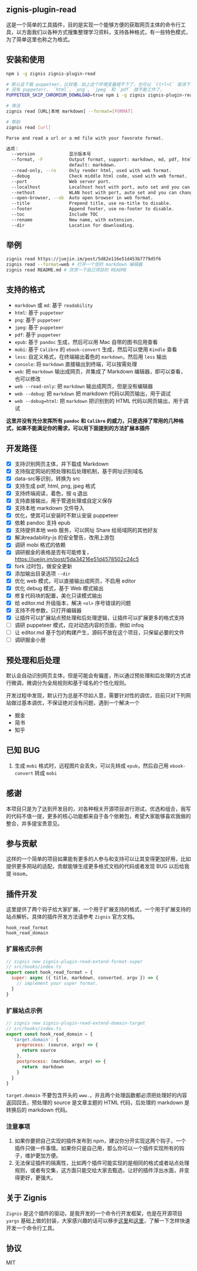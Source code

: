 zignis-plugin-read
------------------

这是一个简单的工具插件，目的是实现一个能够方便的获取网页主体的命令行工具，以方面我们以各种方式搜集整理学习资料，支持各种格式，有一些特色模式，为了简单这里也称之为格式。

## 安装和使用

```bash
npm i -g zignis zignis-plugin-read

# 默认会下载 puppeteer，比较慢，加上这个环境变量就不下了，也可以 `Ctrl+C` 取消下载
# 没有 puppeterr， `html`, `png`, `jpeg` 和 `pdf` 就不能工作了。
PUPPETEER_SKIP_CHROMIUM_DOWNLOAD=true npm i -g zignis zignis-plugin-read

# 用法
zignis read [URL|本地 markdown] --format=[FORMAT]

# 帮助
zignis read [url]

Parse and read a url or a md file with your favorate format.

选项：
  --version             显示版本号                                                                                [布尔]
  --format, -F          Output format, support: markdown, md, pdf, html, png, jpeg, less, console, web, epub, mobi,
                        default: markdown.                                                          [默认值: "markdown"]
  --read-only, --ro     Only render html, used with web format.
  --debug               Check middle html code, used with web format.
  --port                Web server port.
  --localhost           Localhost host with port, auto set and you can change.
  --nethost             WLAN host with port, auto set and you can change.
  --open-browser, --ob  Auto open browser in web format.                                                  [默认值: true]
  --title               Prepend title, use no-title to disable.                                           [默认值: true]
  --footer              Append footer, use no-footer to disable.                                          [默认值: true]
  --toc                 Include TOC                                                                       [默认值: true]
  --rename              New name, with extension.
  --dir                 Location for downloading.
```

## 举例

```bash
zignis read https://juejin.im/post/5d82e116e51d453b7779d5f6
zignis read --format=web # 打开一个空的 markdown 编辑器
zignis read README.md # 欣赏一下自己项目的 README

```

## 支持的格式

* `markdown` 或 `md`: 基于 `readability`
* `html`: 基于 `puppeteer`
* `png`: 基于 `puppeteer`
* `jpeg`: 基于 `puppeteer`
* `pdf`: 基于 `puppeteer`
* `epub`: 基于 `pandoc` 生成，然后可以用 Mac 自带的图书应用查看
* `mobi`: 基于 `Calibre` 的 `ebook-convert` 生成，然后可以使用 `Kindle` 查看
* `less`: 自定义格式，在终端输出着色的 `markdown`，然后用 `less` 输出
* `console`: 将 `markdown` 直接输出到终端，可以按需处理
* `web`: 把 `markdown` 输出成网页，并集成了 Markdown 编辑器，即可以查看，也可以修改
* `web --read-only`: 把 `markdown` 输出成网页，但是没有编辑器
* `web --debug`: 把 `markdown` 把 markdown 代码以网页输出，用于调试
* `web --debug=html`: 把 `markdown` 把识别到的 HTML 代码以网页输出，用于调试

**这里并没有充分发挥所有 `pandoc` 和 `Calibre` 的威力，只是选择了常用的几种格式，如果不能满足你的需求，可以用下面提到的方法扩展本插件**

## 开发路径

- [x] 支持识别网页主体，并下载成 Markdown
- [x] 支持指定网站的预处理和后处理机制，基于网址识别域名
- [x] data-src等识别，转换为 src
- [x] 支持生成 pdf, html, png, jpeg 格式
- [x] 支持终端阅读，着色，按 q 退出
- [x] 支持直接输出，用于管道处理或自定义保存
- [x] 支持本地 markdown 文件导入
- [x] 优化，使其可以安装时不默认安装 puppeteer
- [x] 依赖 pandoc 支持 epub
- [x] 支持提供本地 web 服务，可以网址 Share 给局域网的其他好友
- [x] 解决readability-js 的安全警告，改用上游包
- [x] 调研 mobi 格式的依赖
- [x] 调研掘金的表格是否有可能修复，https://juejin.im/post/5da34216e51d4578502c24c5
- [x] fork 过时包，做安全更新
- [x] 添加输出目录选项 `--dir`
- [x] 优化 web 模式，可以直接输出成网页，不启用 editor
- [x] 优化 debug 模式，基于 Web 模式输出
- [x] 修复代码块的配置，美化只读模式输出
- [x] 给 editor.md 升级版本，解决 `<ol>` 序号错误的问题
- [x] 支持不传参数，只打开编辑器
- [x] 让插件可以扩展站点预处理和后处理逻辑，让插件可以扩展更多的格式支持
- [ ] 调研 puppeteer 模式，应对动态内容的页面，例如 infoq
- [ ] 让 editor.md 基于包的构建产生，源码不放在这个项目，只保留必要的文件
- [ ] 调研掘金小册

## 预处理和后处理

默认会自动识别网页主体，但是可能会有偏差，所以通过预处理和后处理的方式进行微调，微调分为全局规则和基于域名的个性化规则。

开发过程中发现，默认行为总是不尽如人意，需要针对性的调优，目前只对下列网站做过基本调优，不保证绝对没有问题，遇到一个解决一个

- 掘金
- 简书
- 知乎

## 已知 BUG

1. 生成 `mobi` 格式时，远程图片会丢失，可以先转成 `epub`，然后自己用 `ebook-convert` 转成 `mobi`

## 感谢

本项目只是为了达到开发目的，对各种相关开源项目进行测试，优选和组合，我写的代码不值一提，更多的核心功能都来自于各个依赖包，希望大家能够喜欢我做的整合，并多提宝贵意见。

## 参与贡献

这样的一个简单的项目如果能有更多的人参与和支持可以让其变得更加好用，比如提供更多网站的适配，贡献能够生成更多格式文档的代码或者发现 BUG 以后给我提 issue。

## 插件开发

这里提供了两个钩子给大家扩展，一个用于扩展支持的格式，一个用于扩展支持的站点解析。具体的插件开发方法请参考 `Zignis` 官方文档。

```
hook_read_format
hook_read_domain
```

### 扩展格式示例

```js
// zignis new zignis-plugin-read-extend-format-super
// src/hooks/index.ts
export const hook_read_format = {
  super: async ({ title, markdown, converted, argv }) => {
    // implement your super format.
  }
}
```

### 扩展站点示例

```js
// zignis new zignis-plugin-read-extend-domain-target
// src/hooks/index.ts
export const hook_read_domain = {
  'target.domain': {
    preprocess: (source, argv) => {
      return source
    },
    postprocess: (markdown, argv) => {
      return  markdown
    }
  } 
}
```

`target.domain` 不要包含开头的 `www.`，并且两个处理函数都必须把处理好的内容返回回去，预处理的 source 是文章主题的 HTML 代码，后处理的 markdown 是转换后的 markdown 代码。

### 注意事项

1. 如果你要把自己实现的插件发布到 npm，建议你分开实现这两个钩子，一个插件只做一件事情。如果你只是自己用，那么你可以一个插件实现所有的钩子，维护更加方便。
2. 无法保证插件的隔离性，比如两个插件可能实现的是相同的格式或者站点处理规则，或者有交集，这方面只能交给大家去甄选，让好的插件浮出水面，并变得更好，更强大。


## 关于 Zignis

`Zignis` 是这个插件的驱动，是我开发的一个命令行开发框架，也是在开源项目 `yargs` 基础上做的封装，大家感兴趣的话可以移步[这里](https://zignis.js.org)和[这里](https://github.com/zhike-team/zignis-plugin-starter)，了解一下怎样快速开发一个命令行工具。


## 协议

MIT